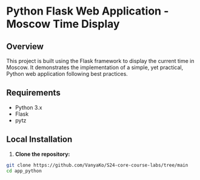# Python Flask Web Application - Moscow Time Display

## Overview

This project is built using the Flask framework to display the current time in Moscow. It demonstrates the
implementation of a simple, yet practical, Python web application following best practices.

## Requirements

- Python 3.x
- Flask
- pytz

## Local Installation

1. **Clone the repository:**

```bash
git clone https://github.com/VanyaKo/S24-core-course-labs/tree/main
cd app_python
